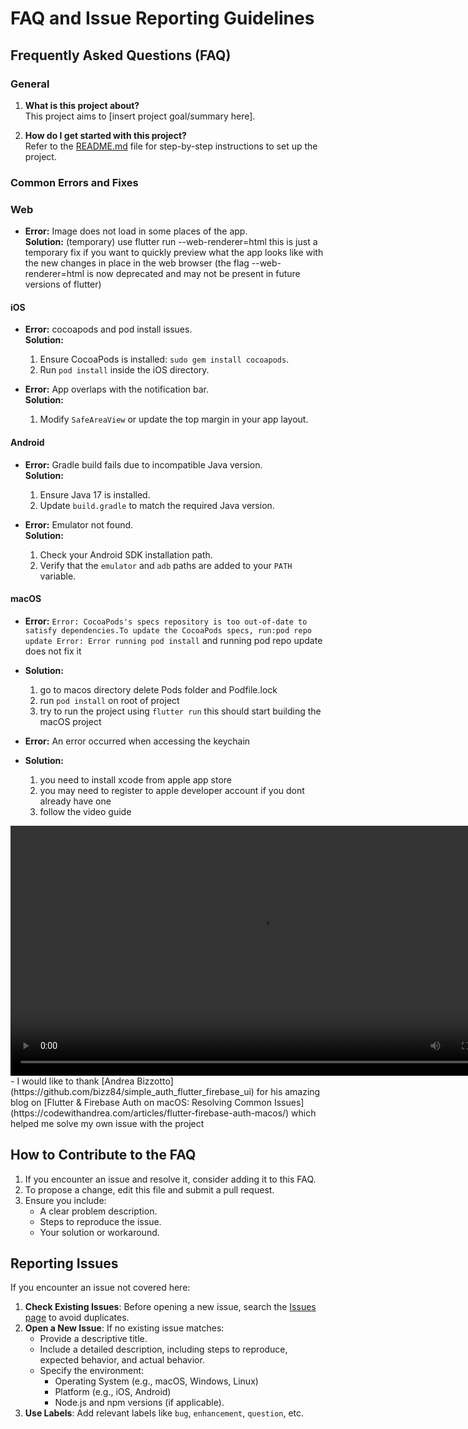 # FAQ and Issue Reporting Guidelines

## Frequently Asked Questions (FAQ)

### General

1. **What is this project about?**  
   This project aims to [insert project goal/summary here].

2. **How do I get started with this project?**  
   Refer to the [README.md](./README.md) file for step-by-step instructions to set up the project.

### Common Errors and Fixes

### Web
- **Error:**   Image does not load in some places of the app.\
  **Solution:** (temporary) use flutter run --web-renderer=html 
  this is just a temporary fix if you want to quickly preview what the app looks like with the new changes in place in the web browser
  (the flag --web-renderer=html is now deprecated and may not be present in future versions of flutter)

#### iOS
- **Error:**   cocoapods and pod install issues.\
  **Solution:**
  1. Ensure CocoaPods is installed: `sudo gem install cocoapods`.
  2. Run `pod install` inside the iOS directory.

- **Error:** App overlaps with the notification bar.  
  **Solution:**
  1. Modify `SafeAreaView` or update the top margin in your app layout.

#### Android
- **Error:** Gradle build fails due to incompatible Java version.  
  **Solution:**
  1. Ensure Java 17 is installed.
  2. Update `build.gradle` to match the required Java version.

- **Error:** Emulator not found.  
  **Solution:**
  1. Check your Android SDK installation path.
  2. Verify that the `emulator` and `adb` paths are added to your `PATH` variable.

#### macOS
- **Error:** `Error: CocoaPods's specs repository is too out-of-date to satisfy dependencies.To update the CocoaPods specs, run:pod repo update Error: Error running pod install` and running pod repo update does not fix it 
- **Solution:** 
    1. go to macos directory delete Pods folder and Podfile.lock
    2. run `pod install` on root of project
    3. try to run the project using `flutter run` this should start building the macOS project 

- **Error:**  An error occurred when accessing the keychain
- **Solution:** 
  1. you need to install xcode from apple app store 
  2. you may need to register to apple developer account if you dont already have one
  3. follow the video guide 
 <div align="center">
  <video width="800" controls>
    <source src="https://raw.githubusercontent.com/HelloSniperMonkey/Monumento/doc/faq/assets/macos/Timeline%202.mp4" type="video/mp4">
  </video>
</div>
- I would like to thank [Andrea Bizzotto](https://github.com/bizz84/simple_auth_flutter_firebase_ui) for his amazing blog on [Flutter & Firebase Auth on macOS: Resolving Common Issues](https://codewithandrea.com/articles/flutter-firebase-auth-macos/) which helped me solve my own issue with the project
  

## How to Contribute to the FAQ

1. If you encounter an issue and resolve it, consider adding it to this FAQ.
2. To propose a change, edit this file and submit a pull request.
3. Ensure you include:
   - A clear problem description.
   - Steps to reproduce the issue.
   - Your solution or workaround.

## Reporting Issues

If you encounter an issue not covered here:

1. **Check Existing Issues**: Before opening a new issue, search the [Issues page](./issues) to avoid duplicates.
2. **Open a New Issue**: If no existing issue matches:
   - Provide a descriptive title.
   - Include a detailed description, including steps to reproduce, expected behavior, and actual behavior.
   - Specify the environment:
     - Operating System (e.g., macOS, Windows, Linux)
     - Platform (e.g., iOS, Android)
     - Node.js and npm versions (if applicable).
3. **Use Labels**: Add relevant labels like `bug`, `enhancement`, `question`, etc.

